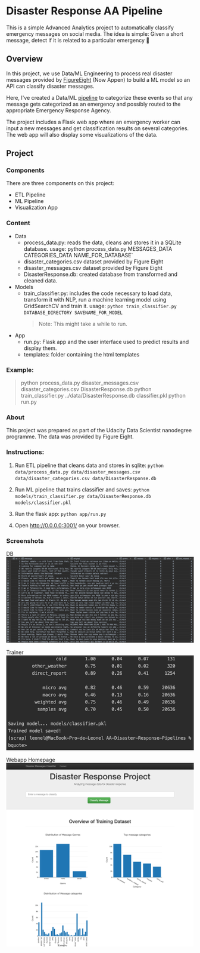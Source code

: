 # Disaster Response AA Pipeline
This is a simple Advanced Analytics project to automatically classify emergency messages on social media.
The idea is simple: Given a short message, detect if it is related to a particular emergency 🚨 

## Overview
In this project, we use Data/ML Engineering to process real disaster messages provided by [FigureEight](https://appen.com/datasets/combined-disaster-response-data/) (Now Appen) to build a ML model so an API can classify disaster messages.

Here, I've created a Data/ML [pipeline](https://towardsdatascience.com/data-science-for-startups-data-pipelines-786f6746a59a) to categorize these events so that any message gets categorized as an emergency and possibly routed to the appropriate Emergency Response Agency.

The project includes a Flask web app where an emergency worker can input a new messages and get classification results on several categories. The web app will also display some visualizations of the data.

## Project 
### Components 
There are three components on this project:

- ETL Pipeline
- ML Pipeline
- Visualization App

### Content
- Data
  - process_data.py: reads the data, cleans and stores it in a SQLite database. 
    usage: python process_data.py MESSAGES_DATA CATEGORIES_DATA NAME_FOR_DATABASE`
  - disaster_categories.csv  dataset provided by Figure Eight
  - disaster_messages.csv dataset provided by Figure Eight
  - DisasterResponse.db: created database from transformed and cleaned data.
- Models
  - train_classifier.py: includes the code necessary to load data, transform it with NLP, run a machine learning model using GridSearchCV and train it.
    usage: `python train_classifier.py DATABASE_DIRECTORY SAVENAME_FOR_MODEL`
    >Note: This might take a while to run.
- App
  - run.py: Flask app and the user interface used to predict results and display them.
  - templates: folder containing the html templates

### Example:
> python process_data.py disaster_messages.csv disaster_categories.csv DisasterResponse.db
> python train_classifier.py ../data/DisasterResponse.db classifier.pkl
> python run.py

### About
This project was prepared as part of the Udacity Data Scientist nanodegree programme. The data was provided by Figure Eight. 

### Instructions:

1. Run ETL pipeline that cleans data and stores in sqlite:
    `python data/process_data.py data/disaster_messages.csv data/disaster_categories.csv data/DisasterResponse.db`

2. Run ML pipeline that trains classifier and saves:
    `python models/train_classifier.py data/DisasterResponse.db models/classifier.pkl`

3. Run the flask app:
    `python app/run.py`

4. Open http://0.0.0.0:3001/ on your browser.

### Screenshots

DB
![DB](screenshots/DB.png)

Trainer
![DB](screenshots/train.png)

Webapp Homepage
![DB](screenshots/homepage.png)
